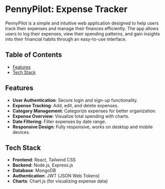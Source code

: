 # **PennyPilot: Expense Tracker**

PennyPilot is a simple and intuitive web application designed to help users track their expenses and manage their finances efficiently. The app allows users to log their expenses, view their spending patterns, and gain insights into their financial habits through an easy-to-use interface.

## **Table of Contents**

- [Features](#features)
- [Tech Stack](#tech-stack)
  
## **Features**

- **User Authentication**: Secure login and sign-up functionality.
- **Expense Tracking**: Add, edit, and delete expenses.
- **Category Management**: Categorize expenses for better organization.
- **Expense Overview**: Visualize total spending with charts.
- **Date Filtering**: Filter expenses by date range.
- **Responsive Design**: Fully responsive, works on desktop and mobile devices.

## **Tech Stack**

- **Frontend**: React, Tailwind CSS
- **Backend**: Node.js, Express.js
- **Database**: MongoDB
- **Authentication**: JWT (JSON Web Tokens)
- **Charts**: Chart.js (for visualizing expense data)
